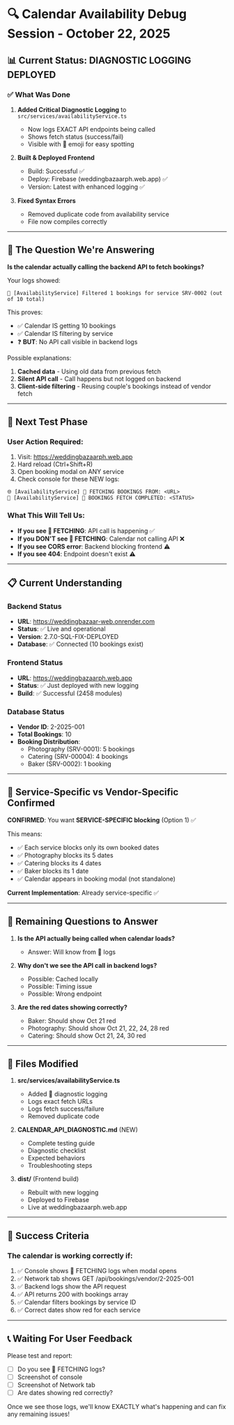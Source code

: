 # 🔍 Calendar Availability Debug Session - October 22, 2025

## 📊 Current Status: DIAGNOSTIC LOGGING DEPLOYED

### ✅ What Was Done
1. **Added Critical Diagnostic Logging** to `src/services/availabilityService.ts`
   - Now logs EXACT API endpoints being called
   - Shows fetch status (success/fail)
   - Visible with 🚨 emoji for easy spotting

2. **Built & Deployed Frontend**
   - Build: Successful ✅
   - Deploy: Firebase (weddingbazaarph.web.app) ✅
   - Version: Latest with enhanced logging ✅

3. **Fixed Syntax Errors**
   - Removed duplicate code from availability service
   - File now compiles correctly

---

## 🎯 The Question We're Answering

**Is the calendar actually calling the backend API to fetch bookings?**

Your logs showed:
```
📅 [AvailabilityService] Filtered 1 bookings for service SRV-0002 (out of 10 total)
```

This proves:
- ✅ Calendar IS getting 10 bookings
- ✅ Calendar IS filtering by service
- ❓ **BUT**: No API call visible in backend logs

Possible explanations:
1. **Cached data** - Using old data from previous fetch
2. **Silent API call** - Call happens but not logged on backend
3. **Client-side filtering** - Reusing couple's bookings instead of vendor fetch

---

## 🧪 Next Test Phase

### User Action Required:
1. Visit: https://weddingbazaarph.web.app
2. Hard reload (Ctrl+Shift+R)
3. Open booking modal on ANY service
4. Check console for these NEW logs:

```
🌐 [AvailabilityService] 🚨 FETCHING BOOKINGS FROM: <URL>
📡 [AvailabilityService] 🚨 BOOKINGS FETCH COMPLETED: <STATUS>
```

### What This Will Tell Us:
- **If you see 🚨 FETCHING**: API call is happening ✅
- **If you DON'T see 🚨 FETCHING**: Calendar not calling API ❌
- **If you see CORS error**: Backend blocking frontend ⚠️
- **If you see 404**: Endpoint doesn't exist ⚠️

---

## 📋 Current Understanding

### Backend Status
- **URL**: https://weddingbazaar-web.onrender.com
- **Status**: ✅ Live and operational
- **Version**: 2.7.0-SQL-FIX-DEPLOYED
- **Database**: ✅ Connected (10 bookings exist)

### Frontend Status
- **URL**: https://weddingbazaarph.web.app
- **Status**: ✅ Just deployed with new logging
- **Build**: ✅ Successful (2458 modules)

### Database Status
- **Vendor ID**: 2-2025-001
- **Total Bookings**: 10
- **Booking Distribution**:
  - Photography (SRV-0001): 5 bookings
  - Catering (SRV-00004): 4 bookings
  - Baker (SRV-0002): 1 booking

---

## 🔄 Service-Specific vs Vendor-Specific Confirmed

**CONFIRMED**: You want **SERVICE-SPECIFIC blocking** (Option 1) ✅

This means:
- ✅ Each service blocks only its own booked dates
- ✅ Photography blocks its 5 dates
- ✅ Catering blocks its 4 dates
- ✅ Baker blocks its 1 date
- ✅ Calendar appears in booking modal (not standalone)

**Current Implementation**: Already service-specific ✅

---

## 🐛 Remaining Questions to Answer

1. **Is the API actually being called when calendar loads?**
   - Answer: Will know from 🚨 logs

2. **Why don't we see the API call in backend logs?**
   - Possible: Cached locally
   - Possible: Timing issue
   - Possible: Wrong endpoint

3. **Are the red dates showing correctly?**
   - Baker: Should show Oct 21 red
   - Photography: Should show Oct 21, 22, 24, 28 red
   - Catering: Should show Oct 21, 24, 30 red

---

## 📁 Files Modified

1. **src/services/availabilityService.ts**
   - Added 🚨 diagnostic logging
   - Logs exact fetch URLs
   - Logs fetch success/failure
   - Removed duplicate code

2. **CALENDAR_API_DIAGNOSTIC.md** (NEW)
   - Complete testing guide
   - Diagnostic checklist
   - Expected behaviors
   - Troubleshooting steps

3. **dist/** (Frontend build)
   - Rebuilt with new logging
   - Deployed to Firebase
   - Live at weddingbazaarph.web.app

---

## 🎯 Success Criteria

### The calendar is working correctly if:
1. ✅ Console shows 🚨 FETCHING logs when modal opens
2. ✅ Network tab shows GET /api/bookings/vendor/2-2025-001
3. ✅ Backend logs show the API request
4. ✅ API returns 200 with bookings array
5. ✅ Calendar filters bookings by service ID
6. ✅ Correct dates show red for each service

---

## 📞 Waiting For User Feedback

Please test and report:
- [ ] Do you see 🚨 FETCHING logs?
- [ ] Screenshot of console
- [ ] Screenshot of Network tab
- [ ] Are dates showing red correctly?

Once we see those logs, we'll know EXACTLY what's happening and can fix any remaining issues!
